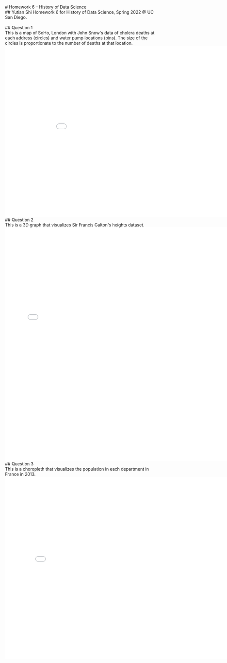<br>
# Homework 6 – History of Data Science
<br>
## Yutian Shi 
Homework 6 for History of Data Science, Spring 2022 @ UC San Diego.
<br>
<br>
## Question 1
<br>
This is a map of SoHo, London with John Snow's data of cholera deaths at each address (circles) and water pump locations (pins). The size of the circles is proportionate to the number of deaths at that location.
<iframe src='./soho-map.html' width=938 height=565 frameBorder=0></iframe>
<br>
## Question 2
<br>
This is a 3D graph that visualizes Sir Francis Galton's heights dataset.
<iframe src='./galton_fig.html' width=750 height=770 frameBorder=0></iframe>
<br>
## Question 3
<br>
This is a choropleth that visualizes the population in each department in France in 2013.
<iframe src='./france_fig.html' width=800 height=600 frameBorder=0></iframe>
<br>

